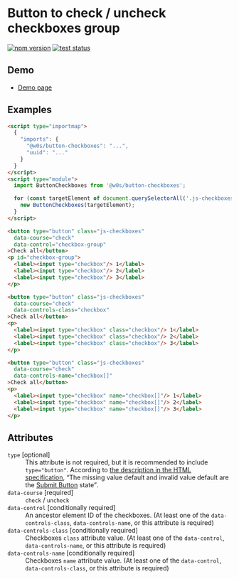 # Button to check / uncheck checkboxes group

[![npm version](https://badge.fury.io/js/%40saekitominaga%2Fcustomelements-button-checkboxes-ctrl.svg)](https://www.npmjs.com/package/@saekitominaga/customelements-button-checkboxes-ctrl)
[![test status](https://github.com/SaekiTominaga/frontend/actions/workflows/button-checkboxes-test.yml/badge.svg)](https://github.com/SaekiTominaga/frontend/actions/workflows/button-checkboxes-test.yml)

## Demo

- [Demo page](https://saekitominaga.github.io/frontend/packages/button-checkboxes/demo/)

## Examples

```HTML
<script type="importmap">
  {
    "imports": {
      "@w0s/button-checkboxes": "...",
      "uuid": "..."
    }
  }
</script>
<script type="module">
  import ButtonCheckboxes from '@w0s/button-checkboxes';

  for (const targetElement of document.querySelectorAll('.js-checkboxes')) {
    new ButtonCheckboxes(targetElement);
  }
</script>

<button type="button" class="js-checkboxes"
  data-course="check"
  data-control="checkbox-group"
>Check all</button>
<p id="checkbox-group">
  <label><input type="checkbox"/> 1</label>
  <label><input type="checkbox"/> 2</label>
  <label><input type="checkbox"/> 3</label>
</p>

<button type="button" class="js-checkboxes"
  data-course="check"
  data-controls-class="checkbox"
>Check all</button>
<p>
  <label><input type="checkbox" class="checkbox"/> 1</label>
  <label><input type="checkbox" class="checkbox"/> 2</label>
  <label><input type="checkbox" class="checkbox"/> 3</label>
</p>

<button type="button" class="js-checkboxes"
  data-course="check"
  data-controls-name="checkbox[]"
>Check all</button>
<p>
  <label><input type="checkbox" name="checkbox[]"/> 1</label>
  <label><input type="checkbox" name="checkbox[]"/> 2</label>
  <label><input type="checkbox" name="checkbox[]"/> 3</label>
</p>
```

## Attributes

<dl>
<dt><code>type</code> [optional]</dt>
<dd>This attribute is not required, but it is recommended to include <code>type="button"</code>. According to <a href="https://html.spec.whatwg.org/multipage/form-elements.html#attr-button-type">the description in the HTML specification</a>, <q cite="https://html.spec.whatwg.org/multipage/form-elements.html#attr-button-type">The missing value default and invalid value default are the <a href="https://html.spec.whatwg.org/multipage/form-elements.html#attr-button-type-submit-state">Submit Button</a> state</q>.</dd>
<dt><code>data-course</code> [required]</dt>
<dd><code>check</code> / <code>uncheck</code></dd>
<dt><code>data-control</code> [conditionally required]</dt>
<dd>An ancestor element ID of the checkboxes. (At least one of the <code>data-controls-class</code>, <code>data-controls-name</code>, or this attribute is required)</dd>
<dt><code>data-controls-class</code> [conditionally required]</dt>
<dd>Checkboxes <code>class</code> attribute value. (At least one of the <code>data-control</code>, <code>data-controls-name</code>, or this attribute is required)</dd>
<dt><code>data-controls-name</code> [conditionally required]</dt>
<dd>Checkboxes <code>name</code> attribute value. (At least one of the <code>data-control</code>, <code>data-controls-class</code>, or this attribute is required)</dd>
</dl>
